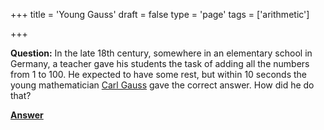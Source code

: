+++
title = 'Young Gauss'
draft = false
type = 'page'
tags = ['arithmetic']

+++

**Question:** In the late 18th century, somewhere in an elementary school in Germany, a teacher gave his students the task of adding all the numbers from 1 to 100. He expected to have some rest, but within 10 seconds the young mathematician [Carl Gauss](https://en.wikipedia.org/wiki/Carl_Friedrich_Gauss) gave the correct answer. How did he do that?

[**Answer**](/puzzles/gauss_answer/)